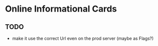 # Online Informational Cards
## TODO
- make it use the correct Url even on the prod server (maybe as Flags?)
